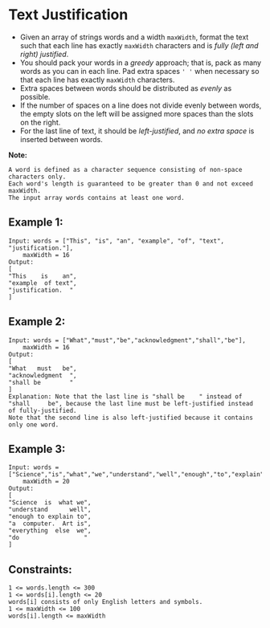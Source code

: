 # Text Justification

- Given an array of strings words and a width `maxWidth`, format the text such that each line has exactly `maxWidth` characters and is _fully (left and right) justified_.
- You should pack your words in a _greedy_ approach; that is, pack as many words as you can in each line. Pad extra spaces `' '` when necessary so that each line has exactly `maxWidth` characters.
- Extra spaces between words should be distributed as _evenly_ as possible. 
- If the number of spaces on a line does not divide evenly between words, the empty slots on the left will be assigned more spaces than the slots on the right.
- For the last line of text, it should be _left-justified_, and _no extra space_ is inserted between words.

**Note:**

    A word is defined as a character sequence consisting of non-space characters only.
    Each word's length is guaranteed to be greater than 0 and not exceed maxWidth.
    The input array words contains at least one word.



## Example 1:
```
Input: words = ["This", "is", "an", "example", "of", "text", "justification."], 
    maxWidth = 16
Output:
[
"This    is    an",
"example  of text",
"justification.  "
]
```

## Example 2:
```
Input: words = ["What","must","be","acknowledgment","shall","be"], 
    maxWidth = 16
Output:
[
"What   must   be",
"acknowledgment  ",
"shall be        "
]
Explanation: Note that the last line is "shall be    " instead of "shall     be", because the last line must be left-justified instead of fully-justified.
Note that the second line is also left-justified because it contains only one word.
```

## Example 3:
```
Input: words = ["Science","is","what","we","understand","well","enough","to","explain","to","a","computer.","Art","is","everything","else","we","do"],
    maxWidth = 20
Output:
[
"Science  is  what we",
"understand      well",
"enough to explain to",
"a  computer.  Art is",
"everything  else  we",
"do                  "
]
```

## Constraints:
    1 <= words.length <= 300
    1 <= words[i].length <= 20
    words[i] consists of only English letters and symbols.
    1 <= maxWidth <= 100
    words[i].length <= maxWidth
